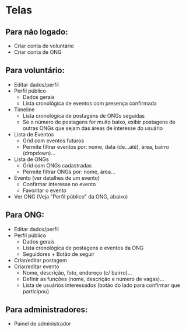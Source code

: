 # Telas

## Para não logado:
- Criar conta de voluntário
- Criar conta de ONG

## Para voluntário:
- Editar dados/perfil
- Perfil público
  - Dados gerais
  - Lista cronológica de eventos com presença confirmada
- Timeline
  - Lista cronológica de postagens de ONGs seguidas
  - Se o número de postagens for muito baixo, exibir postagens de outras ONGs que sejam das áreas de interesse do usuário
- Lista de Eventos
  - Grid com eventos futuros
  - Permite filtrar eventos por: nome, data (de...até), área, bairro (dropdown)...
- Lista de ONGs
  - Grid com ONGs cadastradas
  - Permite filtrar ONGs por: nome, área...
- Evento (ver detalhes de um evento)
  - Confirmar interesse no evento
  - Favoritar o evento
- Ver ONG (Veja "Perfil público" da ONG, abaixo)

## Para ONG:
- Editar dados/perfil
- Perfil público
  - Dados gerais
  - Lista cronológica de postagens e eventos da ONG
  - Seguidores + Botão de seguir
- Criar/editar postagem
- Criar/editar evento
  - Nome, descrição, foto, endereço (c/ bairro)...
  - Definir as funções (nome, descrição e número de vagas)...
  - Lista de usuários interessados (botão do lado para confirmar que participou)
  
## Para administradores:
- Painel de administrador
